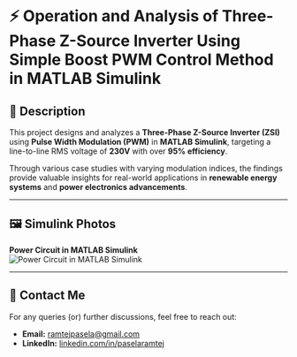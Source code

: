 # ⚡ Operation and Analysis of Three-Phase Z-Source Inverter Using Simple Boost PWM Control Method in MATLAB Simulink  

## 📝 **Description**  
This project designs and analyzes a **Three-Phase Z-Source Inverter (ZSI)** using **Pulse Width Modulation (PWM)** in **MATLAB Simulink**, targeting a line-to-line RMS voltage of **230V** with over **95% efficiency**.  

Through various case studies with varying modulation indices, the findings provide valuable insights for real-world applications in **renewable energy systems** and **power electronics advancements**.  

---

## 🖼️ **Simulink Photos**  

**Power Circuit in MATLAB Simulink**  
![Power Circuit in MATLAB Simulink](https://github.com/user-attachments/assets/bb710003-6a12-432d-b632-b9201a2b321b)  

---

## 📧 **Contact Me**  

For any queries (or) further discussions, feel free to reach out:

- **Email:** [ramtejpasela@gmail.com](mailto:ramtejpasela@gmail.com)  
- **LinkedIn:** [linkedin.com/in/paselaramtej](https://www.linkedin.com/in/paselaramtej)  
